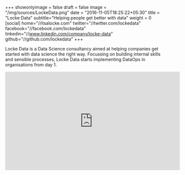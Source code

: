 +++
showonlyimage = false
draft = false
image = "/img/sources/LockeData.png"
date = "2016-11-05T18:25:22+05:30"
title = "Locke Data"
subtitle="Helping people get better with data"
weight = 0
[social]
home="//itsalocke.com"
twitter="//twitter.com/lockedata"
facebook="//facebook.com/lockedata"
linkedin="//www.linkedin.com/company/locke-data"
github="//github.com/lockedata"
+++

Locke Data is a Data Science consultancy aimed at helping companies get started with data science the right way. Focussing on building internal skills and sensible processes, Locke Data starts implementing DataOps in organisations from day 1.
<iframe width="560" height="315" src="https://www.youtube.com/embed/64PIa9gcuh0" frameborder="0" allowfullscreen></iframe>